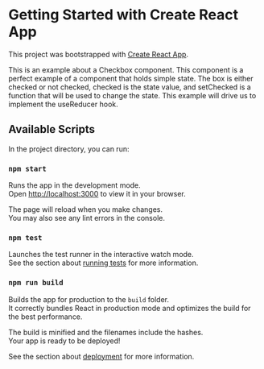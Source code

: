 # Getting Started with Create React App

This project was bootstrapped with [Create React App](https://github.com/facebook/create-react-app).

This is an example about a Checkbox component.
This component is a perfect example of a component that holds simple state.
The box is either checked or not checked, checked is the state value, and setChecked is a function that will be used to change the state.
This example will drive us to implement the useReducer hook.

## Available Scripts

In the project directory, you can run:

### `npm start`

Runs the app in the development mode.\
Open [http://localhost:3000](http://localhost:3000) to view it in your browser.

The page will reload when you make changes.\
You may also see any lint errors in the console.

### `npm test`

Launches the test runner in the interactive watch mode.\
See the section about [running tests](https://facebook.github.io/create-react-app/docs/running-tests) for more information.

### `npm run build`

Builds the app for production to the `build` folder.\
It correctly bundles React in production mode and optimizes the build for the best performance.

The build is minified and the filenames include the hashes.\
Your app is ready to be deployed!

See the section about [deployment](https://facebook.github.io/create-react-app/docs/deployment) for more information.